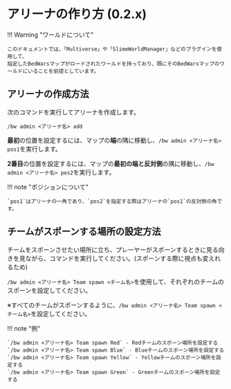 # アリーナの作り方 (0.2.x)

!!! Warning "ワールドについて"

    このドキュメントでは、「Multiverse」や「SlimeWorldManager」などのプラグインを使用して、
    指定したBedWarsマップがロードされたワールドを持っており、既にそのBedWarsマップのワールドにいることを前提としています。

## アリーナの作成方法

次のコマンドを実行してアリーナを作成します。

`/bw admin <アリーナ名> add`

**最初**の位置を設定するには、マップの**端**の隅に移動し、`/bw admin <アリーナ名> pos1`を実行します。

**2番目**の位置を設定するには、マップの**最初の端と反対側**の隅に移動し、`/bw admin <アリーナ名> pos2`を実行します。

!!! note "ポジションについて"

    `pos1`はアリーナの一角であり、`pos2`を指定する際はアリーナの`pos1`の反対側の角です。

## チームがスポーンする場所の設定方法

チームをスポーンさせたい場所に立ち、プレーヤーがスポーンするときに見る向きを見ながら、コマンドを実行してください。(スポーンする際に視点も変えれるため)

`/bw admin <アリーナ名> Team spawn <チーム名>`を使用して、それぞれのチームのスポーンを設定してください。

※すべてのチームがスポーンするように、`/bw admin <アリーナ名> Team spawn <チーム名>`を設定してください。

!!! note "例"

    `/bw admin <アリーナ名> Team spawn Red` - Redチームのスポーン場所を設定する
    `/bw admin <アリーナ名> Team spawn Blue` - Blueチームのスポーン場所を設定する
    `/bw admin <アリーナ名> Team spawn Yellow` - Yellowチームのスポーン場所を設定する
    `/bw admin <アリーナ名> Team spawn Green` - Greenチームのスポーン場所を設定する

